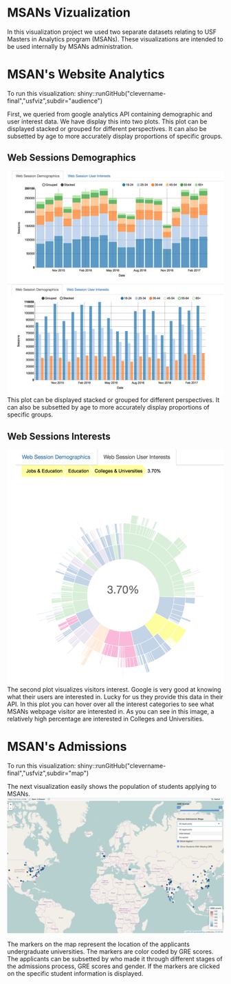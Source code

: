 # MSANs Vizualization

In this visualization project we used two separate datasets relating to USF Masters in Analytics program (MSANs). These visualizations are intended to be used internally by MSANs administration.

# MSAN's Website Analytics 
To run this visualization:
shiny::runGitHub("clevername-final","usfviz",subdir="audience")

 First, we queried from google analytics API containing demographic and user interest data. We have display this into two plots. This plot can be displayed stacked or grouped for different perspectives. It can also be subsetted by age to more accurately display proportions of specific groups.
 
 ## Web Sessions Demographics
 ![IMAGE](images/demo_stacked.png)
 ![IMAGE](images/demo_grouped.png)
 This plot can be displayed stacked or grouped for different perspectives. It can also be subsetted by age to more accurately display proportions of specific groups.
 
  ## Web Sessions Interests
 ![IMAGE](images/Interests.png)
 The second plot visualizes visitors interest. Google is very good at knowing what their users are interested in. Lucky for us they provide this data in their API. In this plot you can hover over all the interest categories to see what MSANs webpage visitor are interested in. As you can see in this image, a relatively high percentage are interested in Colleges and Universities.
 
# MSAN's Admissions
To run this visualization:
shiny::runGitHub("clevername-final","usfviz",subdir="map")

The next visualization easily shows the population of students applying to MSANs. 
 ![IMAGE](images/map.png)

The markers on the map represent the location of the applicants undergraduate universities. The markers are color coded by GRE scores. The applicants can be subsetted by who made it through different stages of the admissions process, GRE scores and gender. If the markers are clicked on the specific student information is displayed.
 

